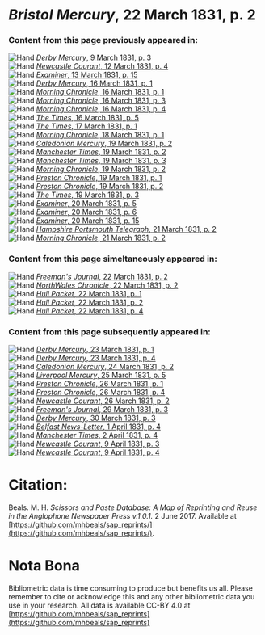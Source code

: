# *Bristol Mercury*, 22 March 1831, p. 2  
  
### Content from this page previously appeared in:  
![Hand](http://scissorsandpaste.net/wp-content/uploads/2017/06/smallhandpointer.png) [*Derby Mercury*, 9 March 1831, p. 3](https://mhbeals.github.io/sap_html/Derby-Mercury/Derby-Mercury-9-March-1831-p-3)  
![Hand](http://scissorsandpaste.net/wp-content/uploads/2017/06/smallhandpointer.png) [*Newcastle Courant*, 12 March 1831, p. 4](https://mhbeals.github.io/sap_html/Newcastle-Courant/Newcastle-Courant-12-March-1831-p-4)  
![Hand](http://scissorsandpaste.net/wp-content/uploads/2017/06/smallhandpointer.png) [*Examiner*, 13 March 1831, p. 15](https://mhbeals.github.io/sap_html/Examiner/Examiner-13-March-1831-p-15)  
![Hand](http://scissorsandpaste.net/wp-content/uploads/2017/06/smallhandpointer.png) [*Derby Mercury*, 16 March 1831, p. 1](https://mhbeals.github.io/sap_html/Derby-Mercury/Derby-Mercury-16-March-1831-p-1)  
![Hand](http://scissorsandpaste.net/wp-content/uploads/2017/06/smallhandpointer.png) [*Morning Chronicle*, 16 March 1831, p. 1](https://mhbeals.github.io/sap_html/Morning-Chronicle/Morning-Chronicle-16-March-1831-p-1)  
![Hand](http://scissorsandpaste.net/wp-content/uploads/2017/06/smallhandpointer.png) [*Morning Chronicle*, 16 March 1831, p. 3](https://mhbeals.github.io/sap_html/Morning-Chronicle/Morning-Chronicle-16-March-1831-p-3)  
![Hand](http://scissorsandpaste.net/wp-content/uploads/2017/06/smallhandpointer.png) [*Morning Chronicle*, 16 March 1831, p. 4](https://mhbeals.github.io/sap_html/Morning-Chronicle/Morning-Chronicle-16-March-1831-p-4)  
![Hand](http://scissorsandpaste.net/wp-content/uploads/2017/06/smallhandpointer.png) [*The Times*, 16 March 1831, p. 5](https://mhbeals.github.io/sap_html/The-Times/The-Times-16-March-1831-p-5)  
![Hand](http://scissorsandpaste.net/wp-content/uploads/2017/06/smallhandpointer.png) [*The Times*, 17 March 1831, p. 1](https://mhbeals.github.io/sap_html/The-Times/The-Times-17-March-1831-p-1)  
![Hand](http://scissorsandpaste.net/wp-content/uploads/2017/06/smallhandpointer.png) [*Morning Chronicle*, 18 March 1831, p. 1](https://mhbeals.github.io/sap_html/Morning-Chronicle/Morning-Chronicle-18-March-1831-p-1)  
![Hand](http://scissorsandpaste.net/wp-content/uploads/2017/06/smallhandpointer.png) [*Caledonian Mercury*, 19 March 1831, p. 2](https://mhbeals.github.io/sap_html/Caledonian-Mercury/Caledonian-Mercury-19-March-1831-p-2)  
![Hand](http://scissorsandpaste.net/wp-content/uploads/2017/06/smallhandpointer.png) [*Manchester Times*, 19 March 1831, p. 2](https://mhbeals.github.io/sap_html/Manchester-Times/Manchester-Times-19-March-1831-p-2)  
![Hand](http://scissorsandpaste.net/wp-content/uploads/2017/06/smallhandpointer.png) [*Manchester Times*, 19 March 1831, p. 3](https://mhbeals.github.io/sap_html/Manchester-Times/Manchester-Times-19-March-1831-p-3)  
![Hand](http://scissorsandpaste.net/wp-content/uploads/2017/06/smallhandpointer.png) [*Morning Chronicle*, 19 March 1831, p. 2](https://mhbeals.github.io/sap_html/Morning-Chronicle/Morning-Chronicle-19-March-1831-p-2)  
![Hand](http://scissorsandpaste.net/wp-content/uploads/2017/06/smallhandpointer.png) [*Preston Chronicle*, 19 March 1831, p. 1](https://mhbeals.github.io/sap_html/Preston-Chronicle/Preston-Chronicle-19-March-1831-p-1)  
![Hand](http://scissorsandpaste.net/wp-content/uploads/2017/06/smallhandpointer.png) [*Preston Chronicle*, 19 March 1831, p. 2](https://mhbeals.github.io/sap_html/Preston-Chronicle/Preston-Chronicle-19-March-1831-p-2)  
![Hand](http://scissorsandpaste.net/wp-content/uploads/2017/06/smallhandpointer.png) [*The Times*, 19 March 1831, p. 3](https://mhbeals.github.io/sap_html/The-Times/The-Times-19-March-1831-p-3)  
![Hand](http://scissorsandpaste.net/wp-content/uploads/2017/06/smallhandpointer.png) [*Examiner*, 20 March 1831, p. 5](https://mhbeals.github.io/sap_html/Examiner/Examiner-20-March-1831-p-5)  
![Hand](http://scissorsandpaste.net/wp-content/uploads/2017/06/smallhandpointer.png) [*Examiner*, 20 March 1831, p. 6](https://mhbeals.github.io/sap_html/Examiner/Examiner-20-March-1831-p-6)  
![Hand](http://scissorsandpaste.net/wp-content/uploads/2017/06/smallhandpointer.png) [*Examiner*, 20 March 1831, p. 15](https://mhbeals.github.io/sap_html/Examiner/Examiner-20-March-1831-p-15)  
![Hand](http://scissorsandpaste.net/wp-content/uploads/2017/06/smallhandpointer.png) [*Hampshire Portsmouth Telegraph*, 21 March 1831, p. 2](https://mhbeals.github.io/sap_html/Hampshire-Portsmouth-Telegraph/Hampshire-Portsmouth-Telegraph-21-March-1831-p-2)  
![Hand](http://scissorsandpaste.net/wp-content/uploads/2017/06/smallhandpointer.png) [*Morning Chronicle*, 21 March 1831, p. 2](https://mhbeals.github.io/sap_html/Morning-Chronicle/Morning-Chronicle-21-March-1831-p-2)  
  
### Content from this page simeltaneously appeared in:  
![Hand](http://scissorsandpaste.net/wp-content/uploads/2017/06/smallhandpointer.png) [*Freeman's Journal*, 22 March 1831, p. 2](https://mhbeals.github.io/sap_html/Freeman's-Journal/Freeman's-Journal-22-March-1831-p-2)  
![Hand](http://scissorsandpaste.net/wp-content/uploads/2017/06/smallhandpointer.png) [*NorthWales Chronicle*, 22 March 1831, p. 2](https://mhbeals.github.io/sap_html/NorthWales-Chronicle/NorthWales-Chronicle-22-March-1831-p-2)  
![Hand](http://scissorsandpaste.net/wp-content/uploads/2017/06/smallhandpointer.png) [*Hull Packet*, 22 March 1831, p. 1](https://mhbeals.github.io/sap_html/Hull-Packet/Hull-Packet-22-March-1831-p-1)  
![Hand](http://scissorsandpaste.net/wp-content/uploads/2017/06/smallhandpointer.png) [*Hull Packet*, 22 March 1831, p. 2](https://mhbeals.github.io/sap_html/Hull-Packet/Hull-Packet-22-March-1831-p-2)  
![Hand](http://scissorsandpaste.net/wp-content/uploads/2017/06/smallhandpointer.png) [*Hull Packet*, 22 March 1831, p. 4](https://mhbeals.github.io/sap_html/Hull-Packet/Hull-Packet-22-March-1831-p-4)  
  
### Content from this page subsequently appeared in:  
![Hand](http://scissorsandpaste.net/wp-content/uploads/2017/06/smallhandpointer.png) [*Derby Mercury*, 23 March 1831, p. 1](https://mhbeals.github.io/sap_html/Derby-Mercury/Derby-Mercury-23-March-1831-p-1)  
![Hand](http://scissorsandpaste.net/wp-content/uploads/2017/06/smallhandpointer.png) [*Derby Mercury*, 23 March 1831, p. 4](https://mhbeals.github.io/sap_html/Derby-Mercury/Derby-Mercury-23-March-1831-p-4)  
![Hand](http://scissorsandpaste.net/wp-content/uploads/2017/06/smallhandpointer.png) [*Caledonian Mercury*, 24 March 1831, p. 2](https://mhbeals.github.io/sap_html/Caledonian-Mercury/Caledonian-Mercury-24-March-1831-p-2)  
![Hand](http://scissorsandpaste.net/wp-content/uploads/2017/06/smallhandpointer.png) [*Liverpool Mercury*, 25 March 1831, p. 5](https://mhbeals.github.io/sap_html/Liverpool-Mercury/Liverpool-Mercury-25-March-1831-p-5)  
![Hand](http://scissorsandpaste.net/wp-content/uploads/2017/06/smallhandpointer.png) [*Preston Chronicle*, 26 March 1831, p. 1](https://mhbeals.github.io/sap_html/Preston-Chronicle/Preston-Chronicle-26-March-1831-p-1)  
![Hand](http://scissorsandpaste.net/wp-content/uploads/2017/06/smallhandpointer.png) [*Preston Chronicle*, 26 March 1831, p. 4](https://mhbeals.github.io/sap_html/Preston-Chronicle/Preston-Chronicle-26-March-1831-p-4)  
![Hand](http://scissorsandpaste.net/wp-content/uploads/2017/06/smallhandpointer.png) [*Newcastle Courant*, 26 March 1831, p. 2](https://mhbeals.github.io/sap_html/Newcastle-Courant/Newcastle-Courant-26-March-1831-p-2)  
![Hand](http://scissorsandpaste.net/wp-content/uploads/2017/06/smallhandpointer.png) [*Freeman's Journal*, 29 March 1831, p. 3](https://mhbeals.github.io/sap_html/Freeman's-Journal/Freeman's-Journal-29-March-1831-p-3)  
![Hand](http://scissorsandpaste.net/wp-content/uploads/2017/06/smallhandpointer.png) [*Derby Mercury*, 30 March 1831, p. 3](https://mhbeals.github.io/sap_html/Derby-Mercury/Derby-Mercury-30-March-1831-p-3)  
![Hand](http://scissorsandpaste.net/wp-content/uploads/2017/06/smallhandpointer.png) [*Belfast News-Letter*, 1 April 1831, p. 4](https://mhbeals.github.io/sap_html/Belfast-News-Letter/Belfast-News-Letter-1-April-1831-p-4)  
![Hand](http://scissorsandpaste.net/wp-content/uploads/2017/06/smallhandpointer.png) [*Manchester Times*, 2 April 1831, p. 4](https://mhbeals.github.io/sap_html/Manchester-Times/Manchester-Times-2-April-1831-p-4)  
![Hand](http://scissorsandpaste.net/wp-content/uploads/2017/06/smallhandpointer.png) [*Newcastle Courant*, 9 April 1831, p. 3](https://mhbeals.github.io/sap_html/Newcastle-Courant/Newcastle-Courant-9-April-1831-p-3)  
![Hand](http://scissorsandpaste.net/wp-content/uploads/2017/06/smallhandpointer.png) [*Newcastle Courant*, 9 April 1831, p. 4](https://mhbeals.github.io/sap_html/Newcastle-Courant/Newcastle-Courant-9-April-1831-p-4)  


# Citation: 

Beals. M. H. *Scissors and Paste Database: A Map of Reprinting and Reuse in the Anglophone Newspaper Press v.1.0.1.* 2 June 2017. Available at [https://github.com/mhbeals/sap_reprints/](https://github.com/mhbeals/sap_reprints/). 

# Nota Bona

Bibliometric data is time consuming to produce but benefits us all. Please remember to cite or acknowledge this and any other bibliometric data you use in your research. All data is available CC-BY 4.0 at [https://github.com/mhbeals/sap_reprints](https://github.com/mhbeals/sap_reprints)